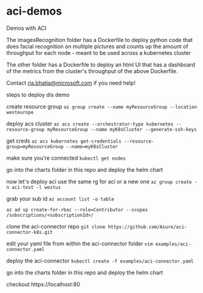 # aci-demos
Demos with ACI 


The imagesRecognition folder has a Dockerfile to deploy python code that does facial recognition on multiple pictures and counts up the amount of throughput for each node - meant to be used across a kubernetes cluster

The other folder has a Dockerfile to deploy an html UI that has a dashboard of the metrics from the cluster's throughput of the above Dockerfile. 

Contact ria.bhatia@microsoft.com if you need help!



steps to deploy dis demo

create resource group 
`az group create --name myResourceGroup --location westeurope`

deploy acs cluster
`az acs create --orchestrator-type kubernetes --resource-group myResourceGroup --name myK8sCluster --generate-ssh-keys`

get creds
`az acs kubernetes get-credentials --resource-group=myResourceGroup --name=myK8sCluster`

make sure you're connected 
`kubectl get nodes`

go into the charts folder in this repo and deploy the helm chart

now let's deploy aci 
use the same rg for aci or a new one 
`az group create -n aci-test -l westus`

grab your sub id
`az account list -o table`

`az ad sp create-for-rbac --role=Contributor --scopes /subscriptions/<subscriptionId>/`

clone the aci-connector repo 
`git clone https://github.com/Azure/aci-connector-k8s.git`

edit your yaml file from within the aci-connector folder 
`vim examples/aci-connector.yaml`

deploy the aci-connector 
`kubectl create -f examples/aci-connector.yaml`

go into the charts folder in this repo and deploy the helm chart

checkout https://localhost:80

